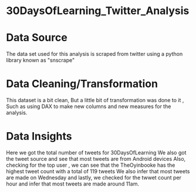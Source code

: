 # 30DaysOfLearning_Twitter_Analysis

# Data Source
The data set used for this analysis is scraped from twitter using a python library known as "snscrape"

# Data Cleaning/Transformation
This dataset is a bit clean, But a little bit of transformation was done to it , Such as using DAX to make new columns and new measures for the analysis.

# Data Insights
Here we got the total number of tweets for 30DaysOfLearning
We also got the tweet source and see that most tweets are from Android devices
Also, checking for the top user , we can see that the TheOyinbooke has the highest tweet count with a total of 119 tweets
We also infer that most tweets are made on Wednesday
and lastly, we checked for the twwet count per hour and infer that most tweets are made around 11am.


